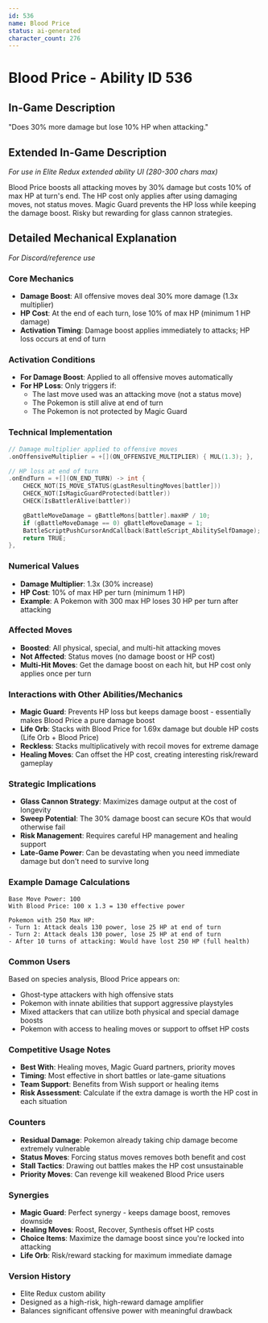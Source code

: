 ```yaml
---
id: 536
name: Blood Price
status: ai-generated
character_count: 276
---
```


# Blood Price - Ability ID 536

## In-Game Description
"Does 30% more damage but lose 10% HP when attacking."

## Extended In-Game Description
*For use in Elite Redux extended ability UI (280-300 chars max)*

Blood Price boosts all attacking moves by 30% damage but costs 10% of max HP at turn's end. The HP cost only applies after using damaging moves, not status moves. Magic Guard prevents the HP loss while keeping the damage boost. Risky but rewarding for glass cannon strategies.

## Detailed Mechanical Explanation
*For Discord/reference use*

### Core Mechanics
- **Damage Boost**: All offensive moves deal 30% more damage (1.3x multiplier)
- **HP Cost**: At the end of each turn, lose 10% of max HP (minimum 1 HP damage)
- **Activation Timing**: Damage boost applies immediately to attacks; HP loss occurs at end of turn

### Activation Conditions
- **For Damage Boost**: Applied to all offensive moves automatically
- **For HP Loss**: Only triggers if:
  - The last move used was an attacking move (not a status move)
  - The Pokemon is still alive at end of turn
  - The Pokemon is not protected by Magic Guard

### Technical Implementation
```cpp
// Damage multiplier applied to offensive moves
.onOffensiveMultiplier = +[](ON_OFFENSIVE_MULTIPLIER) { MUL(1.3); },

// HP loss at end of turn
.onEndTurn = +[](ON_END_TURN) -> int {
    CHECK_NOT(IS_MOVE_STATUS(gLastResultingMoves[battler]))
    CHECK_NOT(IsMagicGuardProtected(battler))
    CHECK(IsBattlerAlive(battler))

    gBattleMoveDamage = gBattleMons[battler].maxHP / 10;
    if (gBattleMoveDamage == 0) gBattleMoveDamage = 1;
    BattleScriptPushCursorAndCallback(BattleScript_AbilitySelfDamage);
    return TRUE;
},
```

### Numerical Values
- **Damage Multiplier**: 1.3x (30% increase)
- **HP Cost**: 10% of max HP per turn (minimum 1 HP)
- **Example**: A Pokemon with 300 max HP loses 30 HP per turn after attacking

### Affected Moves
- **Boosted**: All physical, special, and multi-hit attacking moves
- **Not Affected**: Status moves (no damage boost or HP cost)
- **Multi-Hit Moves**: Get the damage boost on each hit, but HP cost only applies once per turn

### Interactions with Other Abilities/Mechanics
- **Magic Guard**: Prevents HP loss but keeps damage boost - essentially makes Blood Price a pure damage boost
- **Life Orb**: Stacks with Blood Price for 1.69x damage but double HP costs (Life Orb + Blood Price)
- **Reckless**: Stacks multiplicatively with recoil moves for extreme damage
- **Healing Moves**: Can offset the HP cost, creating interesting risk/reward gameplay

### Strategic Implications
- **Glass Cannon Strategy**: Maximizes damage output at the cost of longevity
- **Sweep Potential**: The 30% damage boost can secure KOs that would otherwise fail
- **Risk Management**: Requires careful HP management and healing support
- **Late-Game Power**: Can be devastating when you need immediate damage but don't need to survive long

### Example Damage Calculations
```
Base Move Power: 100
With Blood Price: 100 x 1.3 = 130 effective power

Pokemon with 250 Max HP:
- Turn 1: Attack deals 130 power, lose 25 HP at end of turn
- Turn 2: Attack deals 130 power, lose 25 HP at end of turn
- After 10 turns of attacking: Would have lost 250 HP (full health)
```

### Common Users
Based on species analysis, Blood Price appears on:
- Ghost-type attackers with high offensive stats
- Pokemon with innate abilities that support aggressive playstyles
- Mixed attackers that can utilize both physical and special damage boosts
- Pokemon with access to healing moves or support to offset HP costs

### Competitive Usage Notes
- **Best With**: Healing moves, Magic Guard partners, priority moves
- **Timing**: Most effective in short battles or late-game situations
- **Team Support**: Benefits from Wish support or healing items
- **Risk Assessment**: Calculate if the extra damage is worth the HP cost in each situation

### Counters
- **Residual Damage**: Pokemon already taking chip damage become extremely vulnerable
- **Status Moves**: Forcing status moves removes both benefit and cost
- **Stall Tactics**: Drawing out battles makes the HP cost unsustainable
- **Priority Moves**: Can revenge kill weakened Blood Price users

### Synergies
- **Magic Guard**: Perfect synergy - keeps damage boost, removes downside
- **Healing Moves**: Roost, Recover, Synthesis offset HP costs
- **Choice Items**: Maximize the damage boost since you're locked into attacking
- **Life Orb**: Risk/reward stacking for maximum immediate damage

### Version History
- Elite Redux custom ability
- Designed as a high-risk, high-reward damage amplifier
- Balances significant offensive power with meaningful drawback